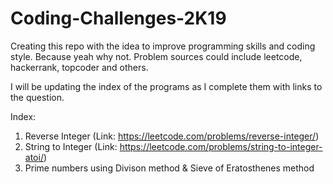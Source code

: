 # Coding-Challenges-2K19
Creating this repo with the idea to improve programming skills and coding style. Because yeah why not. Problem sources could include leetcode, hackerrank, topcoder and others.

I will be updating the index of the programs as I complete them with links to the question.


Index:
1. Reverse Integer (Link: https://leetcode.com/problems/reverse-integer/)
2. String to Integer (Link: https://leetcode.com/problems/string-to-integer-atoi/)
3. Prime numbers using Divison method & Sieve of Eratosthenes method
